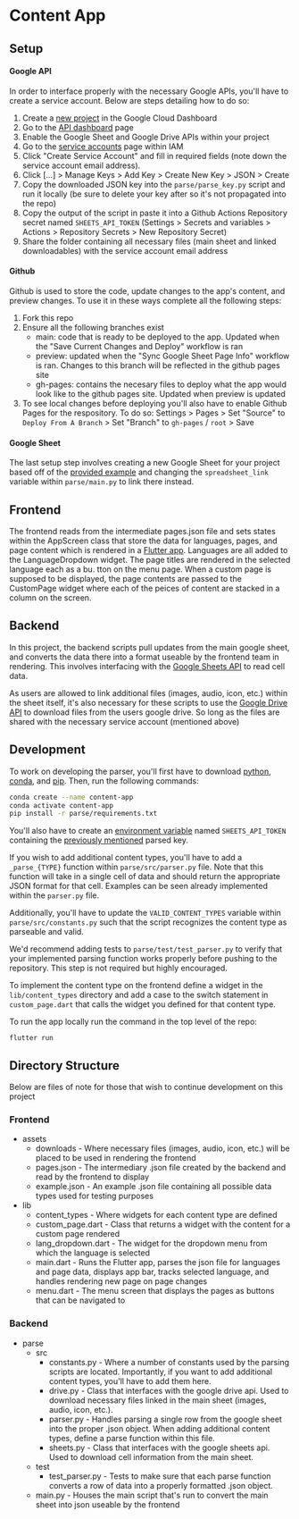 # Content App
## Setup
#### Google API
In order to interface properly with the necessary Google APIs, you'll have to create a service account. Below are steps detailing how to do so:

1. Create a [new project](https://console.cloud.google.com/projectcreate) in the Google Cloud Dashboard
2. Go to the [API dashboard](https://console.cloud.google.com/apis/dashboard) page
3. Enable the Google Sheet and Google Drive APIs within your project 
4. Go to the [service accounts](https://console.cloud.google.com/iam-admin/serviceaccounts) page within IAM
5. Click "Create Service Account" and fill in required fields (note down the service account email address).
6. Click [...] > Manage Keys > Add Key > Create New Key > JSON > Create
7. Copy the downloaded JSON key into the `parse/parse_key.py` script and run it locally (be sure to delete your key after so it's not propagated into the repo)
8. Copy the output of the script in paste it into a Github Actions Repository secret named `SHEETS_API_TOKEN` (Settings > Secrets and variables > Actions > Repository Secrets > New Repository Secret)
9. Share the folder containing all necessary files (main sheet and linked downloadables) with the service account email address

#### Github
Github is used to store the code, update changes to the app's content, and preview changes. To use it in these ways complete all the following steps:

1. Fork this repo
2. Ensure all the following branches exist
    - main: code that is ready to be deployed to the app. Updated when the "Save Current Changes and Deploy" workflow is ran
    - preview: updated when the "Sync Google Sheet Page Info" workflow is ran. Changes to this branch will be reflected in the github pages site
    - gh-pages: contains the necesary files to deploy what the app would look like to the github pages site. Updated when preview is updated
3. To see local changes before deploying you'll also have to enable Github Pages for the respository. To do so:
   Settings > Pages > Set "Source" to `Deploy From A Branch` > Set "Branch" to `gh-pages` / `root` > Save

#### Google Sheet
The last setup step involves creating a new Google Sheet for your project based off of the [provided example](https://docs.google.com/spreadsheets/d/1tu5G4pl6Wn2uOx3CbrUiJHEZy2e_8F2bPn8Ry6HJYJ4/edit?usp=sharing) and changing the `spreadsheet_link` variable within `parse/main.py` to link there instead.

## Frontend
The frontend reads from the intermediate pages.json file and sets states within the AppScreen class that store the data for languages, pages, and page content which is rendered in a [Flutter app](https://flutter.dev/). Languages are all added to the LanguageDropdown widget. The page titles are rendered in the selected language each as a bu. tton on the menu page. When a custom page is supposed to be displayed, the page contents are passed to the CustomPage widget where each of the peices of content are stacked in a column on the screen. 

## Backend
In this project, the backend scripts pull updates from the main google sheet, and converts the data there into a format useable by the frontend team in rendering. This involves interfacing with the [Google Sheets API](https://developers.google.com/sheets/api/guides/values) to read cell data.

As users are allowed to link additional files (images, audio, icon, etc.) within the sheet itself, it's also necessary for these scripts to use the [Google Drive API](https://developers.google.com/drive/api/guides/manage-downloads) to download files from the users google drive. So long as the files are shared with the necessary service account (mentioned above)

## Development
To work on developing the parser, you'll first have to download [python](https://www.python.org/downloads/), [conda](https://conda.io/projects/conda/en/latest/user-guide/install/index.html), and [pip](https://pip.pypa.io/en/stable/cli/pip_download/). Then, run the following commands:

```bash
conda create --name content-app
conda activate content-app
pip install -r parse/requirements.txt
```

You'll also have to create an [environment variable](https://developer.vonage.com/en/blog/python-environment-variables-a-primer) named `SHEETS_API_TOKEN` containing the [previously mentioned](#google-api) parsed key.

If you wish to add additional content types, you'll have to add a `_parse_{TYPE}` function within `parse/src/parser.py` file. Note that this function will take in a single cell of data and should return the appropriate JSON format for that cell. Examples can be seen already implemented within the `parser.py` file.

Additionally, you'll have to update the `VALID_CONTENT_TYPES` variable within `parse/src/constants.py` such that the script recognizes the content type as parseable and valid.

We'd recommend adding tests to `parse/test/test_parser.py` to verify that your implemented parsing function works properly before pushing to the repository. This step is not required but highly encouraged.

To implement the content type on the frontend define a widget in the `lib/content_types` directory and add a case to the switch statement in `custom_page.dart` that calls the widget you defined for that content type.

To run the app locally run the command in the top level of the repo:
```
flutter run
```

## Directory Structure
Below are files of note for those that wish to continue development on this project
### Frontend
- assets
    - downloads - Where necessary files (images, audio, icon, etc.) will be placed to be used in rendering the frontend
    - pages.json - The intermediary .json file created by the backend and read by the frontend to display
    - example.json - An example .json file containing all possible data types used for testing purposes
- lib
    - content_types - Where widgets for each content type are defined
    - custom_page.dart - Class that returns a widget with the content for a custom page rendered
    - lang_dropdown.dart - The widget for the dropdown menu from which the language is selected
    - main.dart - Runs the Flutter app, parses the json file for languages and page data, displays app bar, tracks selected language, and handles rendering new page on page changes
    - menu.dart - The menu screen that displays the pages as buttons that can be navigated to
### Backend
- parse
    - src
        - constants.py - Where a number of constants used by the parsing scripts are located. Importantly, if you want to add additional content types, you'll have to add them here.
        - drive.py - Class that interfaces with the google drive api. Used to download necessary files linked in the main sheet (images, audio, icon, etc.).
        - parser.py - Handles parsing a single row from the google sheet into the proper .json object. When adding additional content types, define a parse function within this file.
        - sheets.py - Class that interfaces with the google sheets api. Used to download cell information from the main sheet.
    - test
        - test_parser.py - Tests to make sure that each parse function converts a row of data into a properly formatted .json object.
    - main.py - Houses the main script that's run to convert the main sheet into json useable by the frontend

